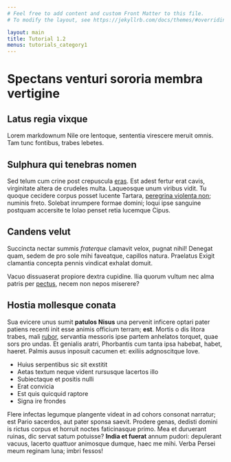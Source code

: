 ```yaml
---
# Feel free to add content and custom Front Matter to this file.
# To modify the layout, see https://jekyllrb.com/docs/themes/#overriding-theme-defaults

layout: main
title: Tutorial 1.2
menus: tutorials_category1
---
```

# Spectans venturi sororia membra vertigine

## Latus regia vixque

Lorem markdownum Nile ore lentoque, sententia virescere meruit omnis. Tam tunc
fontibus, trabes lebetes.

## Sulphura qui tenebras nomen

Sed telum cum crine post crepuscula [eras](http://secretasquehostem.io/velut).
Est adest fertur erat cavis, virginitate altera de crudeles multa. Laqueosque
unum viribus vidit. Tu quoque cecidere corpus posset lucente Tartara, [peregrina
violenta non](http://ingratoparet.com/coniuge); numinis freto. Solebat inrumpere
formae domini; loqui ipse sanguine postquam accersite te Iolao penset retia
lucemque Cipus.


## Candens velut

Succincta nectar summis *fraterque* clamavit velox, pugnat nihil! Denegat quam,
sedem de pro sole mihi faveatque, capillos natura. Praelatus Exigit clamantia
concepta pennis vindicat exhalat domuit.

Vacuo dissuaserat propiore dextra cupidine. Ilia quorum vultum nec alma patris
per [pectus](http://dixit.com/), necem non nepos miserere?

## Hostia mollesque conata

Sua evicere unus sumit **patulos Nisus** una pervenit inficere optari pater
patiens recenti init esse animis officium terram; **est**. Mortis o dis litora
trabes, mali [rubor](http://secus-raptore.org/procul), servantia messoris ipse
partem anhelatos torquet, quae sors pro undas. Et genialis aratri, Phorbantis
cum tanta ipsa habebat, habet, haeret. Palmis ausus inposuit cacumen et: exiliis
adgnoscitque Iove.

- Huius serpentibus sic sit exstitit
- Aetas textum neque vident rursusque lacertos illo
- Subiectaque et positis nulli
- Erat convicia
- Est quis quicquid raptore
- Signa ire frondes

Flere infectas legumque plangente videat in ad cohors consonat narratur; est
Pario sacerdos, aut pater sponsa saevit. Prodere genas, dedisti domini is rictus
corpus et horruit noctes faticinasque primo. Mea et duruerant ruinas, dic servat
satum potuisse? **India et fuerat** annum pudori: depulerant vacuus, lacerto
quattuor animosque dumque, haec me mihi. Verba Persei meum reginam luna; imbri
fessos!
